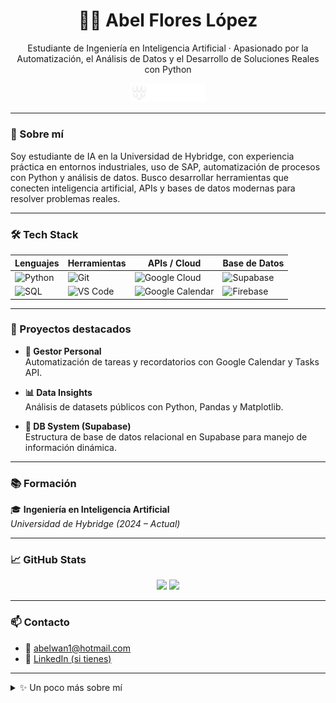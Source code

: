 <h1 align="center">👨‍💻 Abel Flores López</h1>
<p align="center">
  Estudiante de Ingeniería en Inteligencia Artificial · Apasionado por la Automatización, el Análisis de Datos y el Desarrollo de Soluciones Reales con Python
</p>

<p align="center">
  <img src="./logo-hybridge-ligth.png" alt="Hybridge University" width="120"/>
</p>

---

### 🧠 Sobre mí

Soy estudiante de IA en la Universidad de Hybridge, con experiencia práctica en entornos industriales, uso de SAP, automatización de procesos con Python y análisis de datos. Busco desarrollar herramientas que conecten inteligencia artificial, APIs y bases de datos modernas para resolver problemas reales.

---

### 🛠️ Tech Stack

<div align="center">

| Lenguajes | Herramientas | APIs / Cloud | Base de Datos |
|----------|-------------|---------------|----------------|
| ![Python](https://img.shields.io/badge/-Python-3776AB?style=flat&logo=python&logoColor=white) | ![Git](https://img.shields.io/badge/-Git-F05032?style=flat&logo=git&logoColor=white) | ![Google Cloud](https://img.shields.io/badge/-Google%20API-4285F4?style=flat&logo=google&logoColor=white) | ![Supabase](https://img.shields.io/badge/-Supabase-3ECF8E?style=flat&logo=supabase&logoColor=white) |
| ![SQL](https://img.shields.io/badge/-SQL-003B57?style=flat&logo=sqlite&logoColor=white) | ![VS Code](https://img.shields.io/badge/-VS%20Code-007ACC?style=flat&logo=visual-studio-code&logoColor=white) | ![Google Calendar](https://img.shields.io/badge/-Calendar%20API-34A853?style=flat&logo=google-calendar&logoColor=white) | ![Firebase](https://img.shields.io/badge/-Firebase-FFCA28?style=flat&logo=firebase&logoColor=white) |

</div>

---

### 🚀 Proyectos destacados

- **🧾 Gestor Personal**  
  Automatización de tareas y recordatorios con Google Calendar y Tasks API.

- **📊 Data Insights**  
  Análisis de datasets públicos con Python, Pandas y Matplotlib.

- **🧬 DB System (Supabase)**  
  Estructura de base de datos relacional en Supabase para manejo de información dinámica.

---

### 📚 Formación

🎓 **Ingeniería en Inteligencia Artificial**  
*Universidad de Hybridge (2024 – Actual)*  

---

### 📈 GitHub Stats

<p align="center">
  <img src="https://github-readme-stats.vercel.app/api?username=TheRevised&show_icons=true&theme=tokyonight" width="48%" />
  <img src="https://github-readme-stats.vercel.app/api/top-langs/?username=TheRevised&layout=compact&theme=tokyonight" width="48%" />
</p>

---

### 📫 Contacto

- 📧 abelwan1@hotmail.com  
- 💼 [LinkedIn (si tienes)]([https://linkedin.com/in/abelflores](https://www.linkedin.com/in/abel-flores-5b98b8304/))

---

<details>
<summary>✨ Un poco más sobre mí</summary>

- Actualmente trabajo en el área de manufactura avanzada en Intuitive.  
- Tengo interés en la creación de herramientas que automaticen procesos humanos.  
- Mi objetivo es integrar IA en el día a día con un enfoque práctico y realista.  
</details>
